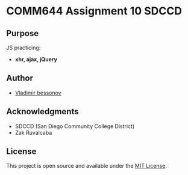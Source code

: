 # COMM644 Assignment 10 **SDCCD**

## Purpose

JS practicing: 

- **xhr, ajax, jQuery**


## Author

- [Vladimir bessonov](https://github.com/VladimirBessonov)

## Acknowledgments

- SDCCD (San Diego Community College District)
- Zak Ruvalcaba

## License

This project is open source and available under the [MIT License](LICENSE).
